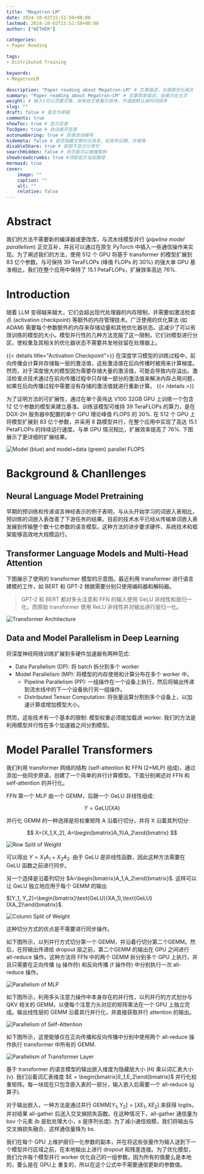 ```yaml
---
title: "Megatron-LM"
date: 2024-10-02T15:51:50+08:00
lastmod: 2024-10-02T15:51:50+08:00
author: ["WITHER"]

categories:
- Paper Reading

tags:
- Distributed Training

keywords:
- MegatronLM

description: "Paper reading about Megatron-LM" # 文章描述，与搜索优化相关
summary: "Paper reading about Megatron-LM" # 文章简单描述，会展示在主页
weight: # 输入1可以顶置文章，用来给文章展示排序，不填就默认按时间排序
slug: ""
draft: false # 是否为草稿
comments: true
showToc: true # 显示目录
TocOpen: true # 自动展开目录
autonumbering: true # 目录自动编号
hidemeta: false # 是否隐藏文章的元信息，如发布日期、作者等
disableShare: true # 底部不显示分享栏
searchHidden: false # 该页面可以被搜索到
showbreadcrumbs: true #顶部显示当前路径
mermaid: true
cover:
    image: ""
    caption: ""
    alt: ""
    relative: false
---
```


# Abstract

我们的方法不需要新的编译器或更改库，与流水线模型并行 (*pipeline model parallelism*) 正交互补，并且可以通过在原生 PyTorch 中插入一些通信操作来实现。为了阐述我们的方法，使用 512 个 GPU 将基于 transformer 的模型扩展到 83 亿个参数。与可保持 39 TeraFLOPs (峰值 FLOPs 的 30%) 的强大单 GPU 基准相比，我们在整个应用中保持了 15.1 PetaFLOPs，扩展效率高达 76%.

# Introduction

随着 LLM 变得越来越大，它们会超出现代处理器的内存限制，并需要如激活检查点 (activation checkpoint) 等额外的内存管理技术。广泛使用的优化算法 (如ADAM) 需要每个参数额外的内存来存储动量和其他优化器状态。这减少了可以有效训练的模型的大小。模型并行性的几种方法克服了这一限制，它们对模型进行分区，使权重及其相关的优化器状态不需要并发地驻留在处理器上。

{{< details title="Activation Checkpoint">}}
在深度学习模型的训练过程中，前向传播会计算并存储每一层的激活值，这些激活值在后向传播时被用来计算梯度。然而，对于深度很大的模型因为需要存储大量的激活值，可能会导致内存溢出。激活检查点技术通过在前向传播过程中只存储一部分的激活值来解决内存占用问题，如果在后向传播过程中需要没有存储的激活值就进行重新计算。
{{< /details >}}

为了证明方法的可扩展性，通过在单个英伟达 V100 32GB GPU 上训练一个包含 12 亿个参数的模型来建立基准。训练该模型可维持 39 TeraFLOPs 的算力，是在 DGX-2H 服务器中配置的单个 GPU 理论峰值 FLOPS 的 30%. 在 512 个 GPU 上将模型扩展到 83 亿个参数，并采用 8 路模型并行，在整个应用中实现了高达 15.1 PetaFLOPs 的持续运行速度。与单 GPU 情况相比，扩展效率提高了 76%. 下图展示了更详细的扩展结果。

![Model (blue) and model+data (green) parallel FLOPS](https://note.youdao.com/yws/api/personal/file/WEB64c800c2db5cda251cb35df9208d8f94?method=download&shareKey=3c2e4f94cd1ca9520e5d9f49a7dfb620 "Model (blue) and model+data (green) parallel FLOPS")

# Background & Chanllenges

## Neural Language Model Pretraining
早期的预训练和传递语言神经表示的例子表明，与从头开始学习的词嵌入表相比，预训练的词嵌入表改善了下游任务的结果。目前的技术水平已经从传输单词嵌入表发展到传输整个数十亿参数的语言模型。这种方法的进步要求硬件、系统技术和框架能够高效地大规模运行。

## Transformer Language Models and Multi-Head Attention

下图展示了使用的 transformer 模型的示意图。最近利用 transformer 进行语言建模的工作，如 BERT 和 GPT-2 根据需要分别只使用编码器和解码器。
> GPT-2 和 BERT 都对多头注意和 FFN 的输入使用 GeLU 非线性和层归一化，而原始 transformer 使用 ReLU 非线性并对输出进行层归一化。

![Transformer Architecture](https://note.youdao.com/yws/api/personal/file/WEB1fcc47c83c934bf20c33fa9a88bfc34e?method=download&shareKey=2132c1442224cafae4ca86d6fd01720d "Transformer Architecture")

## Data and Model Parallelism in Deep Learning

将深度神经网络训练扩展到多硬件加速器有两种范式:
- Data Parallelism (DP): 将 batch 拆分到多个 worker
- Model Parallelism (MP): 将模型的内存使用和计算分布在多个 worker 中。
    - Pipeline Parallelism (PP): 一组操作在一个设备上执行，然后将输出传递到流水线中的下一个设备执行另一组操作。
    - Distributed Tensor Computation: 将张量运算分割到多个设备上，以加速计算或增加模型大小。

然而，这些技术有一个基本的限制: 模型权重必须能加载进 worker. 我们的方法是利用模型并行性在多个加速器之间分割模型。

# Model Parallel Transformers

我们利用 transformer 网络的结构 (self-attention 和 FFN (2*MLP) 组成)，通过添加一些同步原语，创建了一个简单的并行计算模型。下面分别阐述对 FFN 和 self-attention 的并行化。

FFN 第一个 MLP 由一个 GEMM，后跟一个 GeLU 非线性组成:

$$
Y=\text{GeLU}(XA)
$$

并行化 GEMM 的一种选择是将权重矩阵 A 沿着行切分，并将 X 沿着其列切分:


$$
X=[X_1,X_2], A=\begin{bmatrix}A_1\\A_2\end{bmatrix}
$$


![Row Split of Weight](https://note.youdao.com/yws/api/personal/file/WEBb1a0688321b545061bd3652261e6bf71?method=download&shareKey=2cc0ee6c275925d756b0b877c961e682 "Row Split of Weight")

可以得出 $Y = X_1A_1+X_2A_2$. 由于 GeLU 是非线性函数，因此这种方法需要在 GeLU 函数之前进行同步。

另一个选择是沿着列切分 $A=\begin{bmatrix}A_1,A_2\end{bmatrix}$. 这样可以让 GeLU 独立地应用于每个 GEMM 的输出 

$[Y_1, Y_2]=\begin{bmatrix}\text{GeLU}(XA_1),\text{GeLU}(XA_2)\end{bmatrix}$.

![Column Split of Weight](https://note.youdao.com/yws/api/personal/file/WEB5732c68a72330d13b288ab3d1828a6d2?method=download&shareKey=01e733100161309cbb283548474f22f7 "Column Split of Weight")

这种切分方式的优点是不需要进行同步操作。

如下图所示，以列并行方式切分第一个 GEMM，并沿着行切分第二个GEMM。然后，在将输出传递给 dropout 层之前，第二个GEMM 的输出在 GPU 之间进行 all-reduce 操作。这种方法将 FFN 中的两个 GEMM 拆分到多个 GPU 上执行，并且只需要在正向传播 (g 操作符) 和反向传播 (f 操作符) 中分别执行一次 all-reduce 操作。

![Parallelism of MLP](https://note.youdao.com/yws/api/personal/file/WEBc1b8e9f509879d5984e2b85db312760f?method=download&shareKey=39a5f19a9a477a8d9c3a80b4c5c3bd0f "Parallelism of MLP")

如下图所示，利用多头注意力操作中本身存在的并行性，以列并行的方式划分与 QKV 相关的 GEMM，以便每个注意力头对应的矩阵乘法在一个 GPU 上独立完成。输出线性层的 GEMM 沿着其行并行化，并直接获取并行 attention 的输出。

![Parallelism of Self-Attention](https://note.youdao.com/yws/api/personal/file/WEBbd9aaf24f7a7a275f026d617e5d49da7?method=download&shareKey=f927c189a40038f613ca4f917effa454 "Parallelism of Self-Attention")

如下图所示，这使能够仅在正向传播和反向传播中分别中使用两个 all-reduce 操作执行 transformer 中所有的 GEMM.

![Parallelism of Transformer Layer](https://note.youdao.com/yws/api/personal/file/WEB471b6d468483ddff2c68c46e71ec70ee?method=download&shareKey=7e29126eacd44c304a8f9b2b25b4bbc3 "Parallelism of Transformer Layer")

基于 transformer 的语言模型的输出嵌入维度为隐藏层大小 (H) 乘以词汇表大小 (v). 我们沿着词汇表维度 $E = \begin{bmatrix}E_1,E_2\end{bmatrix}$ 并行化权重矩阵。每一块现在只包含嵌入表的一部分，输入嵌入后需要一个 all-reduce (g 算子).

对于输出嵌入，一种方法是通过并行 $\mathrm{GEMM} [Y_{1},Y_{2}]=[XE_{1},XE_{2}]$ 来获得 logits，并对结果 all-gather 后送入交叉熵损失函数。在这种情况下，all-gather 通信量为 bsv 个元素 (b 是批处理大小，s 是序列长度). 为了减小通信规模，我们将输出与交叉熵损失融合，这样通信量降为 bs.

我们在每个 GPU 上维护层归一化参数的副本，并在将这些张量作为输入送到下一个模型并行区域之前，在本地输出上进行 dropout 和残差连接。为了优化模型，我们允许每个模型并行 worker 优化自己的一组参数。因为所有的值要么是本地的，要么是在 GPU上 重复的，所以在这个公式中不需要通信更新的参数值。
